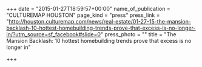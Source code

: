 +++
date = "2015-01-27T18:59:57+00:00"
name_of_publication = "CULTUREMAP HOUSTON"
page_kind = "press"
press_link = "http://houston.culturemap.com/news/real-estate/01-27-15-the-mansion-backlash-10-hottest-homebuilding-trends-prove-that-excess-is-no-longer-in/?utm_source=sf_facebook#slide=0"
press_photo = ""
title = "The Mansion Backlash: 10 hottest homebuilding trends prove that excess is no longer in"

+++